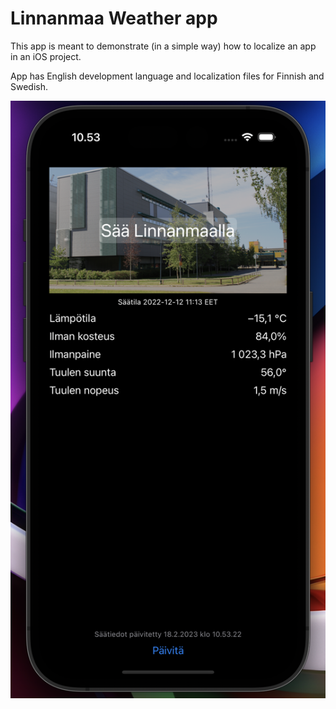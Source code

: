 # Linnanmaa Weather app

This app is meant to demonstrate (in a simple way) how to localize an app in an iOS project.

App has English development language and localization files for Finnish and Swedish.
 
![App UI](weather-app-ui.png)

